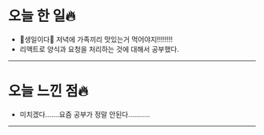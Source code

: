 # 오늘 한 일🔥

- 🎂생일이다🎂 저녁에 가족끼리 맛있는거 먹어야지!!!!!!!!
- 리액트로 양식과 요청을 처리하는 것에 대해서 공부했다.

---

# 오늘 느낀 점🔥

- 미치겠다.......요즘 공부가 정말 안된다...........

---
